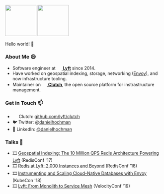 <img src="https://user-images.githubusercontent.com/4712430/87979981-839a7900-ca98-11ea-9d35-07c01b4cec14.png" width="100px"> <img src="https://user-images.githubusercontent.com/1004789/86156525-f1b3d780-baba-11ea-88a3-51a7391cd310.png" height="100px" />

Hello world! 👋

### About Me 😄

- Software engineer at [<img src="https://user-images.githubusercontent.com/4712430/87979774-31595800-ca98-11ea-9575-6a0cc7f46fcc.png" width="16px" /> **Lyft**](https://lyft.com) since 2014.
- Have worked on geospatial indexing, storage, networking ([Envoy](https://github.com/envoyproxy/envoy)), and now infrastructure tooling.
- Maintainer on [<img src="https://user-images.githubusercontent.com/4712430/87979407-a11b1300-ca97-11ea-9c03-c016e45501a4.png" width="16px" /> **Clutch**](https://github.com/lyft/clutch), the open source platform for instrastructure management.

### Get in Touch 📫
- <img src="https://user-images.githubusercontent.com/4712430/87979407-a11b1300-ca97-11ea-9c03-c016e45501a4.png" width="16px" />&nbsp;Clutch: [github.com/lyft/clutch](https://github.com/lyft/clutch)
- 🐦&nbsp;Twitter: [@danielhochman](https://twitter.com/danielhochman)
- 👔&nbsp;LinkedIn: [@danielhochman](https://linkedin.com/in/danielhochman)

### Talks 💬
- 🎞️ [Geospatial Indexing: The 10 Million QPS Redis Architecture Powering Lyft](https://www.youtube.com/watch?v=cSFWlF96Sds) (RedisConf '17)
- 🎞️ [Redis at Lyft: 2,000 Instances and Beyond](https://www.youtube.com/watch?v=U4WspAKekqM) (RedisConf '18)
- 🎞️ [Instrumenting and Scaling Cloud-Native Databases with Envoy](https://www.youtube.com/watch?v=1e2_Ljxe0Sg) (KubeCon '18)
- 🎞️ [Lyft: From Monolith to Service Mesh](https://www.youtube.com/watch?v=fGvVqp8GQBw) (VelocityConf '19)
